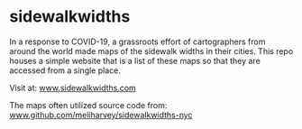# sidewalkwidths
In a response to COVID-19, a grassroots effort of cartographers from around the world made maps of the sidewalk widths in their cities. This repo houses a simple website that is a list of these maps so that they are accessed from a single place.

Visit at: www.sidewalkwidths.com

The maps often utilized source code from: www.github.com/meliharvey/sidewalkwidths-nyc
